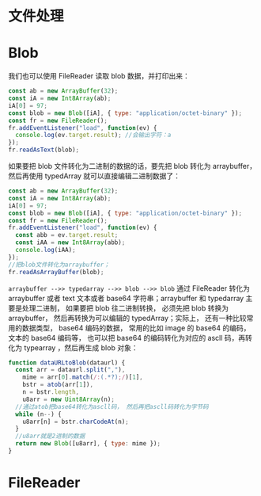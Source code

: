 # 文件处理

# Blob

我们也可以使用 FileReader 读取 blob 数据，并打印出来：

```js
const ab = new ArrayBuffer(32);
const iA = new Int8Array(ab);
iA[0] = 97;
const blob = new Blob([iA], { type: "application/octet-binary" });
const fr = new FileReader();
fr.addEventListener("load", function(ev) {
  console.log(ev.target.result); //会输出字符：a
});
fr.readAsText(blob);
```

如果要把 blob 文件转化为二进制的数据的话，要先把 blob 转化为 arraybuffer，然后再使用 typedArray 就可以直接编辑二进制数据了：

```js
const ab = new ArrayBuffer(32);
const iA = new Int8Array(ab);
iA[0] = 97;
const blob = new Blob([iA], { type: "application/octet-binary" });
const fr = new FileReader();
fr.addEventListener("load", function(ev) {
  const abb = ev.target.result;
  const iAA = new Int8Array(abb);
  console.log(iAA);
});
//把blob文件转化为arraybuffer；
fr.readAsArrayBuffer(blob);
```

`arraybuffer -->> typedarray -->> blob -->> blob` 通过 FileReader 转化为 arraybuffer 或者 text 文本或者 base64 字符串；arraybuffer 和 typedarray 主要是处理二进制， 如果要把 blob 往二进制转换， 必须先把 blob 转换为 arraybuffer， 然后再转换为可以编辑的 typedArray；实际上， 还有一种比较常用的数据类型， base64 编码的数据， 常用的比如 image 的 base64 的编码， 文本的 base64 编码等， 也可以把 base64 的编码转化为对应的 ascll 码，再转化为 typearray ，然后再生成 blob 对象：

```js
function dataURLtoBlob(dataurl) {
  const arr = dataurl.split(","),
    mime = arr[0].match(/:(.*?);/)[1],
    bstr = atob(arr[1]),
    n = bstr.length,
    u8arr = new Uint8Array(n);
  //通过atob把base64转化为ascll码， 然后再把ascll码转化为字节码
  while (n--) {
    u8arr[n] = bstr.charCodeAt(n);
  }
  //u8arr就是2进制的数据
  return new Blob([u8arr], { type: mime });
}
```

# FileReader
